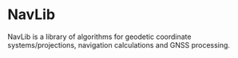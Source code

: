 # NavLib

NavLib is a library of algorithms for geodetic coordinate systems/projections, navigation calculations and GNSS processing.
